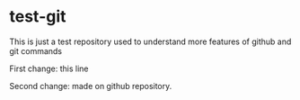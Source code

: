 # test-git
This is just a test repository used to understand more features of github and git commands

First change: this line

Second change: made on github repository.
